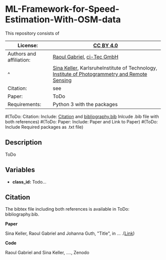 # ML-Framework-for-Speed-Estimation-With-OSM-data
This repository consists of 



| License:     | [CC BY 4.0](LICENSE)   |
|--------------|---|
| Authors and affiliation:     |  [Raoul Gabriel](mailto:r.gabriel@ci-tec.de), [ci-Tec GmbH](www.ci-tec.de) |  
|      ^         | [Sina Keller](mailto:sina.keller@kit.edu), KarlsruheInstitute of Technology, [Institute of Photogrammetry and Remote Sensing](https://ipf.kit.edu) |
| Citation:    |  see  | 
| Paper:       |  ToDo |
| Requirements: | Python 3 with the packages  |



 #(ToDo: Citation: Include: [Citation](#citation) and [bibliography.bib](bibliography.bib) Inlcude .bib file with both references)
 #(ToDo: Paper: Include: Paper and Link to Paper)
 #(ToDo: Include Required packages as .txt file) 


## Description

ToDo

## Variables

- **class_id:** Todo... 


## Citation

The bibtex file including both references is available in ToDo: bibliography.bib.

**Paper**

Sina Keller, Raoul Gabriel and Johanna Guth, "Title", in ... .([Link]())



**Code**

Raoul Gabriel and Sina Keller, ...., Zenodo


